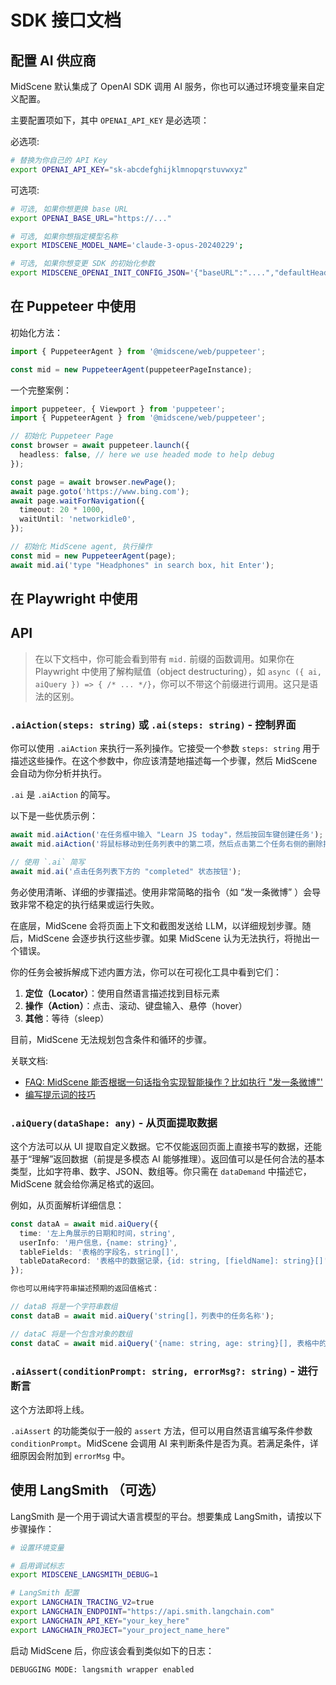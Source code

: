 # SDK 接口文档

## 配置 AI 供应商

MidScene 默认集成了 OpenAI SDK 调用 AI 服务，你也可以通过环境变量来自定义配置。

主要配置项如下，其中 `OPENAI_API_KEY` 是必选项：

必选项:

```bash
# 替换为你自己的 API Key
export OPENAI_API_KEY="sk-abcdefghijklmnopqrstuvwxyz"
```

可选项:

```bash
# 可选, 如果你想更换 base URL
export OPENAI_BASE_URL="https://..."

# 可选, 如果你想指定模型名称
export MIDSCENE_MODEL_NAME='claude-3-opus-20240229';

# 可选, 如果你想变更 SDK 的初始化参数
export MIDSCENE_OPENAI_INIT_CONFIG_JSON='{"baseURL":"....","defaultHeaders":{"key": "value"}}'
```

## 在 Puppeteer 中使用

初始化方法：

```typescript
import { PuppeteerAgent } from '@midscene/web/puppeteer';

const mid = new PuppeteerAgent(puppeteerPageInstance);
```

一个完整案例：

```typescript
import puppeteer, { Viewport } from 'puppeteer';
import { PuppeteerAgent } from '@midscene/web/puppeteer';

// 初始化 Puppeteer Page
const browser = await puppeteer.launch({
  headless: false, // here we use headed mode to help debug
});

const page = await browser.newPage();
await page.goto('https://www.bing.com');
await page.waitForNavigation({
  timeout: 20 * 1000,
  waitUntil: 'networkidle0',
});

// 初始化 MidScene agent, 执行操作
const mid = new PuppeteerAgent(page);
await mid.ai('type "Headphones" in search box, hit Enter');
```

## 在 Playwright 中使用

## API

> 在以下文档中，你可能会看到带有 `mid.` 前缀的函数调用。如果你在 Playwright 中使用了解构赋值（object destructuring），如 `async ({ ai, aiQuery }) => { /* ... */}`，你可以不带这个前缀进行调用。这只是语法的区别。

### `.aiAction(steps: string)` 或 `.ai(steps: string)` - 控制界面

你可以使用 `.aiAction` 来执行一系列操作。它接受一个参数 `steps: string` 用于描述这些操作。在这个参数中，你应该清楚地描述每一个步骤，然后 MidScene 会自动为你分析并执行。

`.ai` 是 `.aiAction` 的简写。

以下是一些优质示例：

```typescript
await mid.aiAction('在任务框中输入 "Learn JS today"，然后按回车键创建任务');
await mid.aiAction('将鼠标移动到任务列表中的第二项，然后点击第二个任务右侧的删除按钮');

// 使用 `.ai` 简写
await mid.ai('点击任务列表下方的 "completed" 状态按钮');
```

务必使用清晰、详细的步骤描述。使用非常简略的指令（如 “发一条微博” ）会导致非常不稳定的执行结果或运行失败。

在底层，MidScene 会将页面上下文和截图发送给 LLM，以详细规划步骤。随后，MidScene 会逐步执行这些步骤。如果 MidScene 认为无法执行，将抛出一个错误。

你的任务会被拆解成下述内置方法，你可以在可视化工具中看到它们：

1. **定位（Locator）**：使用自然语言描述找到目标元素
2. **操作（Action）**：点击、滚动、键盘输入、悬停（hover）
3. **其他**：等待（sleep）

目前，MidScene 无法规划包含条件和循环的步骤。

关联文档:
* [FAQ: MidScene 能否根据一句话指令实现智能操作？比如执行 "发一条微博"'](../more/faq.html)
* [编写提示词的技巧](../more/prompting-tips.html)

### `.aiQuery(dataShape: any)` - 从页面提取数据

这个方法可以从 UI 提取自定义数据。它不仅能返回页面上直接书写的数据，还能基于“理解”返回数据（前提是多模态 AI 能够推理）。返回值可以是任何合法的基本类型，比如字符串、数字、JSON、数组等。你只需在 `dataDemand` 中描述它，MidScene 就会给你满足格式的返回。

例如，从页面解析详细信息：

```typescript
const dataA = await mid.aiQuery({
  time: '左上角展示的日期和时间，string',
  userInfo: '用户信息，{name: string}',
  tableFields: '表格的字段名，string[]',
  tableDataRecord: '表格中的数据记录，{id: string, [fieldName]: string}[]',
});

你也可以用纯字符串描述预期的返回值格式：

// dataB 将是一个字符串数组
const dataB = await mid.aiQuery('string[]，列表中的任务名称');

// dataC 将是一个包含对象的数组
const dataC = await mid.aiQuery('{name: string, age: string}[], 表格中的数据记录');
```

### `.aiAssert(conditionPrompt: string, errorMsg?: string)` - 进行断言

这个方法即将上线。

`.aiAssert` 的功能类似于一般的 `assert` 方法，但可以用自然语言编写条件参数 `conditionPrompt`。MidScene 会调用 AI 来判断条件是否为真。若满足条件，详细原因会附加到 `errorMsg` 中。

## 使用 LangSmith （可选）

LangSmith 是一个用于调试大语言模型的平台。想要集成 LangSmith，请按以下步骤操作：


```bash
# 设置环境变量

# 启用调试标志
export MIDSCENE_LANGSMITH_DEBUG=1 

# LangSmith 配置
export LANGCHAIN_TRACING_V2=true
export LANGCHAIN_ENDPOINT="https://api.smith.langchain.com"
export LANGCHAIN_API_KEY="your_key_here"
export LANGCHAIN_PROJECT="your_project_name_here"
```

启动 MidScene 后，你应该会看到类似如下的日志：

```log
DEBUGGING MODE: langsmith wrapper enabled
```


